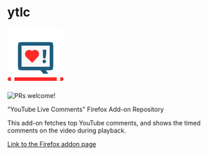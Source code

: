 # ytlc

![YouTube Live Comments](/logo/logo128.png?raw=true )

![PRs welcome!](https://img.shields.io/badge/PRs-welcome-brightgreen.svg?style=for-the-badge)

"YouTube Live Comments" Firefox Add-on Repository

This add-on fetches top YouTube comments, and shows the timed comments on the video during playback.

[Link to the Firefox addon page](https://addons.mozilla.org/en-US/firefox/addon/ytlc/)
